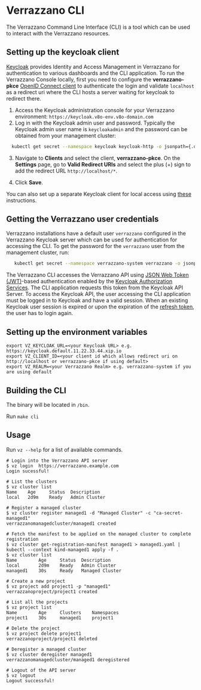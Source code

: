 # Verrazzano CLI

The Verrazzano Command Line Interface (CLI) is a tool which can be used to interact with the Verrazzano resources.

## Setting up the keycloak client
[Keycloak](https://github.com/keycloak/keycloak) provides Identity and Access Management in Verrazzano for authentication to various dashboards and the CLI application. To run the Verrazzano Console locally, first you need to configure the **verrazzano-pkce** [OpenID Connect client](https://www.keycloak.org/docs/latest/server_admin/#oidc-clients) to authenticate the login and validate `localhost` as a redirect uri where the CLI hosts a server waiting for keycloak to redirect there.

1. Access the Keycloak administration console for your Verrazzano environment: `https://keycloak.v8o-env.v8o-domain.com`
2. Log in with the Keycloak admin user and password. Typically the Keycloak admin user name is `keycloakadmin` and the password can be obtained from your management cluster:

```bash
  kubectl get secret --namespace keycloak keycloak-http -o jsonpath={.data.password} | base64 --decode; echo
```

3. Navigate to **Clients** and select the client, **verrazzano-pkce**. On the **Settings** page, go to **Valid Redirect URIs** and select the plus (+) sign to add the redirect URL `http://localhost/*`.

4. Click **Save**.

You can also set up a separate Keycloak client for local access using [these](https://www.keycloak.org/docs/latest/server_admin/#oidc-clients) instructions.

## Getting the Verrazzano user credentials

Verrazzano installations have a default user `verrazzano` configured in the Verrazzano Keycloak server which can be used for authentication for accessing the CLI. To get the password for the `verrazzano` user from the management cluster, run:

```bash
   kubectl get secret --namespace verrazzano-system verrazzano -o jsonpath={.data.password} | base64 --decode; echo
```

The Verrazzano CLI accesses the Verrazzano API using [JSON Web Token (JWT)](https://en.wikipedia.org/wiki/JSON_Web_Token)-based authentication enabled by the [Keycloak Authorization Services](https://www.keycloak.org/docs/4.8/authorization_services/). The CLI application requests this token from the Keycloak API Server. To access the Keycloak API, the user accessing the CLI application must be logged in to Keycloak and have a valid session. When an existing Keycloak user session is expired or upon the expiration of the [refresh token](https://auth0.com/blog/refresh-tokens-what-are-they-and-when-to-use-them/), the user has to login again.

## Setting up the environment variables
````
export VZ_KEYCLOAK_URL=<your Keycloak URL> e.g. https://keycloak.default.11.22.33.44.xip.io
export VZ_CLIENT_ID=<your client id which allows redirect uri on http://localhost or verrazzano-pkce if using default>
export VZ_REALM=<your Verrazzano Realm> e.g. verrazzano-system if you are using default
````
## Building the CLI

The binary will be located in ``/bin``.

Run ``make cli``

## Usage

Run ``vz --help`` for a list of available commands.

````
# Login into the Verrazzano API server
$ vz login  https://verrazzano.example.com
Login sucessful!

# List the clusters
$ vz cluster list
Name    Age     Status  Description
local   2d9m    Ready   Admin Cluster

# Register a managed cluster
$ vz cluster register managed1 -d "Managed Cluster" -c "ca-secret-managed1"
verrazzanomanagedcluster/managed1 created

# Fetch the manifest to be applied on the managed cluster to complete registration
$ vz cluster get-registration-manifest managed1 > managed1.yaml | kubectl --context kind-managed1 apply -f .
$ vz cluster list
Name        Age     Status  Description
local       2d9m    Ready   Admin Cluster
managed1    30s     Ready   Managed Cluster

# Create a new project
$ vz project add project1 -p "managed1"
verrazzanoproject/project1 created

# List all the projects
$ vz project list
Name        Age     Clusters    Namespaces
project1    30s     managed1    project1

# Delete the project
$ vz project delete project1
verrazzanoproject/project1 deleted

# Deregister a managed cluster
$ vz cluster deregister managed1
verrazzanomanagedcluster/managed1 deregistered

# Logout of the API server
$ vz logout
Logout successful!
````
